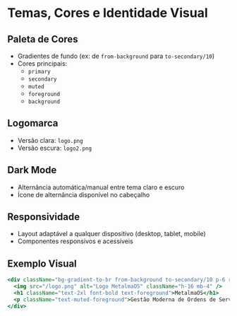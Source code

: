 # Temas, Cores e Identidade Visual

## Paleta de Cores
- Gradientes de fundo (ex: de `from-background` para `to-secondary/10`)
- Cores principais:
  - `primary`
  - `secondary`
  - `muted`
  - `foreground`
  - `background`

## Logomarca
- Versão clara: `logo.png`
- Versão escura: `logo2.png`

## Dark Mode
- Alternância automática/manual entre tema claro e escuro
- Ícone de alternância disponível no cabeçalho

## Responsividade
- Layout adaptável a qualquer dispositivo (desktop, tablet, mobile)
- Componentes responsivos e acessíveis

## Exemplo Visual
```jsx
<div className="bg-gradient-to-br from-background to-secondary/10 p-6 rounded-xl shadow-lg">
  <img src="/logo.png" alt="Logo MetalmaOS" className="h-16 mb-4" />
  <h1 className="text-2xl font-bold text-foreground">MetalmaOS</h1>
  <p className="text-muted-foreground">Gestão Moderna de Ordens de Serviço</p>
</div>
``` 